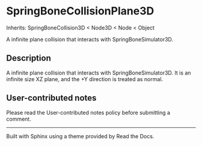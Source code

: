 # SpringBoneCollisionPlane3D

Inherits: SpringBoneCollision3D < Node3D < Node < Object

A infinite plane collision that interacts with SpringBoneSimulator3D.

## Description

A infinite plane collision that interacts with SpringBoneSimulator3D. It is an
infinite size XZ plane, and the +Y direction is treated as normal.

## User-contributed notes

Please read the User-contributed notes policy before submitting a comment.

* * *

Built with Sphinx using a theme provided by Read the Docs.

